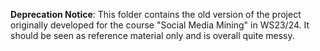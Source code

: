 **Deprecation Notice**: This folder contains the old version of the project originally developed for
the course "Social Media Mining" in WS23/24. It should be seen as reference material only and is overall quite messy.
